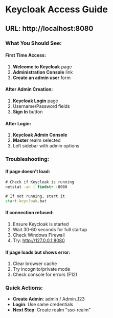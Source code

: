 # Keycloak Access Guide

## URL: http://localhost:8080

### What You Should See:

#### First Time Access:
1. **Welcome to Keycloak** page
2. **Administration Console** link
3. **Create an admin user** form

#### After Admin Creation:
1. **Keycloak Login** page
2. Username/Password fields
3. **Sign In** button

#### After Login:
1. **Keycloak Admin Console**
2. **Master** realm selected
3. Left sidebar with admin options

### Troubleshooting:

#### If page doesn't load:
```cmd
# Check if Keycloak is running
netstat -an | findstr :8080

# If not running, start it
start-keycloak.bat
```

#### If connection refused:
1. Ensure Keycloak is started
2. Wait 30-60 seconds for full startup
3. Check Windows Firewall
4. Try: http://127.0.0.1:8080

#### If page loads but shows error:
1. Clear browser cache
2. Try incognito/private mode
3. Check console for errors (F12)

### Quick Actions:
- **Create Admin**: admin / Admin_123
- **Login**: Use same credentials
- **Next Step**: Create realm "sso-realm"